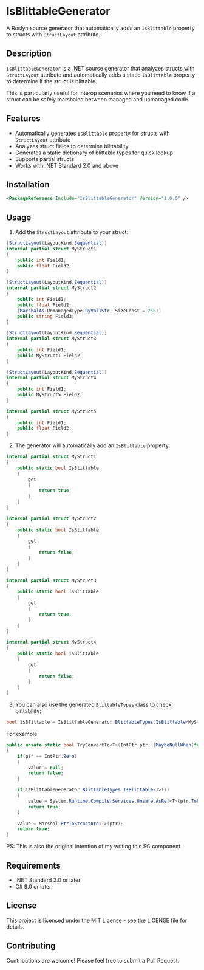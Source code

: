 # IsBlittableGenerator

A Roslyn source generator that automatically adds an `IsBlittable` property to structs with `StructLayout` attribute.

## Description

`IsBlittableGenerator` is a .NET source generator that analyzes structs with `StructLayout` attribute and automatically adds a static `IsBlittable` property to determine if the struct is blittable. 

This is particularly useful for interop scenarios where you need to know if a struct can be safely marshaled between managed and unmanaged code.

## Features

- Automatically generates `IsBlittable` property for structs with `StructLayout` attribute
- Analyzes struct fields to determine blittability
- Generates a static dictionary of blittable types for quick lookup
- Supports partial structs
- Works with .NET Standard 2.0 and above

## Installation

```xml
<PackageReference Include="IsBlittableGenerator" Version="1.0.0" />
```

## Usage

1. Add the `StructLayout` attribute to your struct:

```csharp
[StructLayout(LayoutKind.Sequential)]
internal partial struct MyStruct1
{
    public int Field1;
    public float Field2;
}

[StructLayout(LayoutKind.Sequential)]
internal partial struct MyStruct2
{
    public int Field1;
    public float Field2;
    [MarshalAs(UnmanagedType.ByValTStr, SizeConst = 256)]
    public string Field3;
}

[StructLayout(LayoutKind.Sequential)]
internal partial struct MyStruct3
{
    public int Field1;
    public MyStruct1 Field2;
}

[StructLayout(LayoutKind.Sequential)]
internal partial struct MyStruct4
{
    public int Field1;
    public MyStruct5 Field2;
}

internal partial struct MyStruct5
{
    public int Field1;
    public float Field2;
}
```

2. The generator will automatically add an `IsBlittable` property:

```csharp
internal partial struct MyStruct1
{
    public static bool IsBlittable
    {
        get
        {
            return true;
        }
    }
}

internal partial struct MyStruct2
{
    public static bool IsBlittable
    {
        get
        {
            return false;
        }
    }
}

internal partial struct MyStruct3
{
    public static bool IsBlittable
    {
        get
        {
            return true;
        }
    }
}

internal partial struct MyStruct4
{
    public static bool IsBlittable
    {
        get
        {
            return false;
        }
    }
}
```

3. You can also use the generated `BlittableTypes` class to check blittability:

```csharp
bool isBlittable = IsBlittableGenerator.BlittableTypes.IsBlittable<MyStruct1>();
```

For example:

```csharp
public unsafe static bool TryConvertTo<T>(IntPtr ptr, [MaybeNullWhen(false)] out T? value) where T : struct
{
    if(ptr == IntPtr.Zero)
    {
        value = null;
        return false;
    }

    if(IsBlittableGenerator.BlittableTypes.IsBlittable<T>())
    {
        value = System.Runtime.CompilerServices.Unsafe.AsRef<T>(ptr.ToPointer());
        return true;
    }

    value = Marshal.PtrToStructure<T>(ptr);
    return true;
}
```

PS: This is also the original intention of my writing this SG component

## Requirements

- .NET Standard 2.0 or later
- C# 9.0 or later

## License

This project is licensed under the MIT License - see the LICENSE file for details.

## Contributing

Contributions are welcome! Please feel free to submit a Pull Request.
